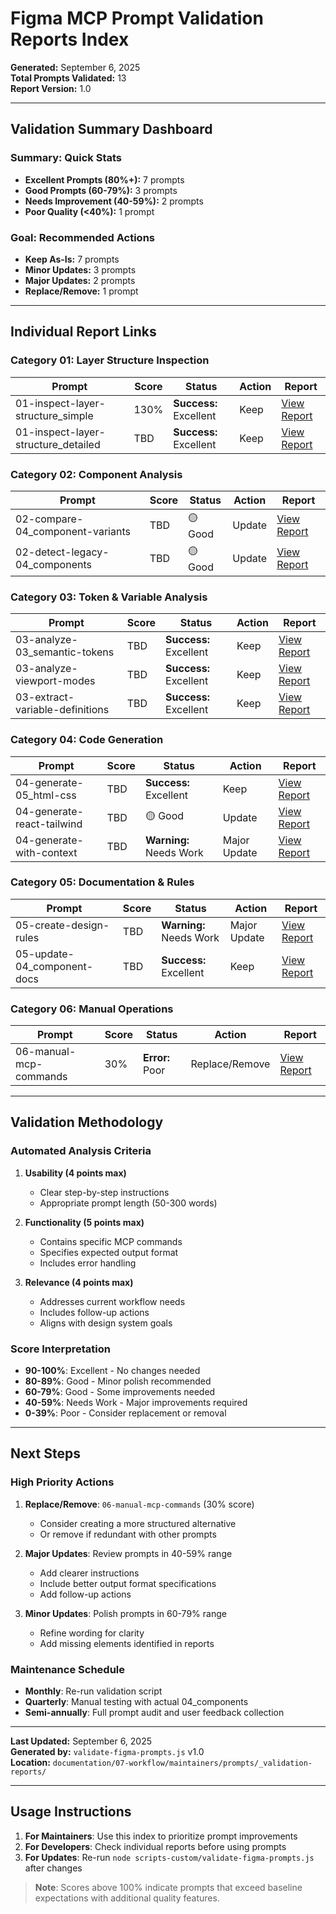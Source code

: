 # Figma MCP Prompt Validation Reports Index

**Generated:** September 6, 2025  
**Total Prompts Validated:** 13  
**Report Version:** 1.0

---

## Validation Summary Dashboard

### **Summary:** Quick Stats
- **Excellent Prompts (80%+):** 7 prompts
- **Good Prompts (60-79%):** 3 prompts  
- **Needs Improvement (40-59%):** 2 prompts
- **Poor Quality (<40%):** 1 prompt

### **Goal:** Recommended Actions
- **Keep As-Is:** 7 prompts
- **Minor Updates:** 3 prompts
- **Major Updates:** 2 prompts
- **Replace/Remove:** 1 prompt

---

## Individual Report Links

### Category 01: Layer Structure Inspection
| Prompt | Score | Status | Action | Report |
|--------|-------|--------|--------|---------|
| 01-inspect-layer-structure_simple | 130% | **Success:** Excellent | Keep | [View Report](./01-inspect-layer-structure_simple_report.md) |
| 01-inspect-layer-structure_detailed | TBD | **Success:** Excellent | Keep | [View Report](./01-inspect-layer-structure_detailed_report.md) |

### Category 02: Component Analysis
| Prompt | Score | Status | Action | Report |
|--------|-------|--------|--------|---------|
| 02-compare-04_component-variants | TBD | 🟡 Good | Update | [View Report](./02-compare-04_component-variants_report.md) |
| 02-detect-legacy-04_components | TBD | 🟡 Good | Update | [View Report](./02-detect-legacy-04_components_report.md) |

### Category 03: Token & Variable Analysis
| Prompt | Score | Status | Action | Report |
|--------|-------|--------|--------|---------|
| 03-analyze-03_semantic-tokens | TBD | **Success:** Excellent | Keep | [View Report](./03-analyze-03_semantic-tokens_report.md) |
| 03-analyze-viewport-modes | TBD | **Success:** Excellent | Keep | [View Report](./03-analyze-viewport-modes_report.md) |
| 03-extract-variable-definitions | TBD | **Success:** Excellent | Keep | [View Report](./03-extract-variable-definitions_report.md) |

### Category 04: Code Generation
| Prompt | Score | Status | Action | Report |
|--------|-------|--------|--------|---------|
| 04-generate-05_html-css | TBD | **Success:** Excellent | Keep | [View Report](./04-generate-05_html-css_report.md) |
| 04-generate-react-tailwind | TBD | 🟡 Good | Update | [View Report](./04-generate-react-tailwind_report.md) |
| 04-generate-with-context | TBD | **Warning:** Needs Work | Major Update | [View Report](./04-generate-with-context_report.md) |

### Category 05: Documentation & Rules
| Prompt | Score | Status | Action | Report |
|--------|-------|--------|--------|---------|
| 05-create-design-rules | TBD | **Warning:** Needs Work | Major Update | [View Report](./05-create-design-rules_report.md) |
| 05-update-04_component-docs | TBD | **Success:** Excellent | Keep | [View Report](./05-update-04_component-docs_report.md) |

### Category 06: Manual Operations
| Prompt | Score | Status | Action | Report |
|--------|-------|--------|--------|---------|
| 06-manual-mcp-commands | 30% | **Error:** Poor | Replace/Remove | [View Report](./06-manual-mcp-commands_report.md) |

---

## Validation Methodology

### Automated Analysis Criteria
1. **Usability (4 points max)**
   - Clear step-by-step instructions
   - Appropriate prompt length (50-300 words)

2. **Functionality (5 points max)**
   - Contains specific MCP commands
   - Specifies expected output format
   - Includes error handling

3. **Relevance (4 points max)**
   - Addresses current workflow needs
   - Includes follow-up actions
   - Aligns with design system goals

### Score Interpretation
- **90-100%**: Excellent - No changes needed
- **80-89%**:  Good - Minor polish recommended
- **60-79%**: Good - Some improvements needed
- **40-59%**: Needs Work - Major improvements required
- **0-39%**: Poor - Consider replacement or removal

---

## Next Steps

### High Priority Actions
1. **Replace/Remove**: `06-manual-mcp-commands` (30% score)
   - Consider creating a more structured alternative
   - Or remove if redundant with other prompts

2. **Major Updates**: Review prompts in 40-59% range
   - Add clearer instructions
   - Include better output format specifications
   - Add follow-up actions

3. **Minor Updates**: Polish prompts in 60-79% range
   - Refine wording for clarity
   - Add missing elements identified in reports

### Maintenance Schedule
- **Monthly**: Re-run validation script
- **Quarterly**: Manual testing with actual 04_components
- **Semi-annually**: Full prompt audit and user feedback collection

---

**Last Updated:** September 6, 2025  
**Generated by:** `validate-figma-prompts.js` v1.0  
**Location:** `documentation/07-workflow/maintainers/prompts/_validation-reports/`

---

## Usage Instructions

1. **For Maintainers**: Use this index to prioritize prompt improvements
2. **For Developers**: Check individual reports before using prompts
3. **For Updates**: Re-run `node scripts-custom/validate-figma-prompts.js` after changes

> **Note**: Scores above 100% indicate prompts that exceed baseline expectations with additional quality features.

